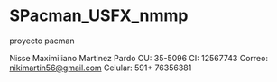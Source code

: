 # SPacman_USFX_nmmp
proyecto pacman

Nisse Maximiliano Martinez Pardo
CU: 35-5096
CI: 12567743
Correo: nikimartin56@gmail.com
Celular: 591+ 76356381
